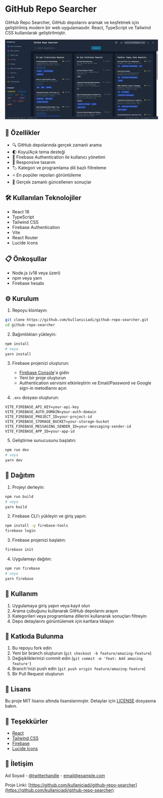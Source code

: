 # GitHub Repo Searcher

GitHub Repo Searcher, GitHub depolarını aramak ve keşfetmek için geliştirilmiş modern bir web uygulamasıdır. React, TypeScript ve Tailwind CSS kullanılarak geliştirilmiştir.

![GitHub Repo Searcher Arayüzü](./app-screenshot.png)

## 🚀 Özellikler

- 🔍 GitHub depolarında gerçek zamanlı arama
- 🌓 Koyu/Açık tema desteği
- 🔐 Firebase Authentication ile kullanıcı yönetimi
- 📱 Responsive tasarım
- 🏷️ Kategori ve programlama dili bazlı filtreleme
- ⭐ En popüler repoları görüntüleme
- 🔄 Gerçek zamanlı güncellenen sonuçlar

## 🛠️ Kullanılan Teknolojiler

- React 18
- TypeScript
- Tailwind CSS
- Firebase Authentication
- Vite
- React Router
- Lucide Icons

## 📋 Önkoşullar

- Node.js (v18 veya üzeri)
- npm veya yarn
- Firebase hesabı

## ⚙️ Kurulum

1. Repoyu klonlayın:
```bash
git clone https://github.com/kullaniciadi/github-repo-searcher.git
cd github-repo-searcher
```

2. Bağımlılıkları yükleyin:
```bash
npm install
# veya
yarn install
```

3. Firebase projenizi oluşturun:
   - [Firebase Console](https://console.firebase.google.com)'a gidin
   - Yeni bir proje oluşturun
   - Authentication servisini etkinleştirin ve Email/Password ve Google sign-in metodlarını açın

4. `.env` dosyası oluşturun:
```env
VITE_FIREBASE_API_KEY=your-api-key
VITE_FIREBASE_AUTH_DOMAIN=your-auth-domain
VITE_FIREBASE_PROJECT_ID=your-project-id
VITE_FIREBASE_STORAGE_BUCKET=your-storage-bucket
VITE_FIREBASE_MESSAGING_SENDER_ID=your-messaging-sender-id
VITE_FIREBASE_APP_ID=your-app-id
```

5. Geliştirme sunucusunu başlatın:
```bash
npm run dev
# veya
yarn dev
```

## 🚀 Dağıtım

1. Projeyi derleyin:
```bash
npm run build
# veya
yarn build
```

2. Firebase CLI'ı yükleyin ve giriş yapın:
```bash
npm install -g firebase-tools
firebase login
```

3. Firebase projenizi başlatın:
```bash
firebase init
```

4. Uygulamayı dağıtın:
```bash
npm run firebase
# veya
yarn firebase
```

## 📝 Kullanım

1. Uygulamaya giriş yapın veya kayıt olun
2. Arama çubuğunu kullanarak GitHub depolarını arayın
3. Kategorileri veya programlama dillerini kullanarak sonuçları filtreyin
4. Depo detaylarını görüntülemek için kartlara tıklayın

## 🤝 Katkıda Bulunma

1. Bu repoyu fork edin
2. Yeni bir branch oluşturun (`git checkout -b feature/amazing-feature`)
3. Değişikliklerinizi commit edin (`git commit -m 'feat: Add amazing feature'`)
4. Branch'inizi push edin (`git push origin feature/amazing-feature`)
5. Bir Pull Request oluşturun

## 📄 Lisans

Bu proje MIT lisansı altında lisanslanmıştır. Detaylar için [LICENSE](LICENSE) dosyasına bakın.

## 👏 Teşekkürler

- [React](https://reactjs.org/)
- [Tailwind CSS](https://tailwindcss.com/)
- [Firebase](https://firebase.google.com/)
- [Lucide Icons](https://lucide.dev/)

## 📧 İletişim

Ad Soyad - [@twitterhandle](https://twitter.com/twitterhandle) - email@example.com

Proje Linki: [https://github.com/kullaniciadi/github-repo-searcher](https://github.com/kullaniciadi/github-repo-searcher)

